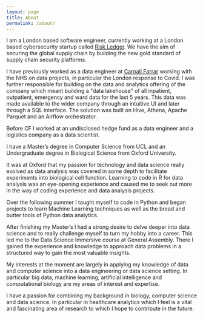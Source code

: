 ```yaml
---
layout: page
title: About
permalink: /about/
---
```


I am a London based software engineer, currently working at a London based cybersecurity startup called [Risk Ledger](https://riskledger.com/). We have the aim of securing the global supply chain by building the new gold standard of supply chain security platforms.  

I have previously worked as a data engineer at [Carnall Farrar](https://www.carnallfarrar.com/) working with the NHS on data projects, in particular the London response to Covid. I was further responsible for building on the data and analytics offering of the company which meant building a "data lakehouse" of all inpatient, outpatient, emergency and ward data for the last 5 years. This data was made available to the wider company through an intuitive UI and later through a SQL interface. The solution was built on Hive, Athena, Apache Parquet and an Airflow orchestrator.

Before CF I worked at an undisclosed hedge fund as a data engineer and a logistics company as a data scientist.

I have a Master’s degree in Computer Science from UCL and an Undergraduate degree in Biological Science from Oxford University. 

It was at Oxford that my passion for technology and data science really evolved as data analysis was covered in some depth to facilitate experiments into biological cell function. Learning to code in R for data analysis was an eye-opening experience and caused me to seek out more in the way of coding experience and data analysis projects.

Over the following summer I taught myself to code in Python and began projects to learn Machine Learning techniques as well as the bread and butter tools of Python data analytics. 


After finishing my Master’s I had a strong desire to delve deeper into data science and to really challenge myself to turn my hobby into a career. This led me to the Data Science Immersive course at General Assembly. There I gained the experience and knowledge to approach data problems in a structured way to gain the most valuable insights.


My interests at the moment are largely in applying my knowledge of data and computer science into a data engineering or data science setting. In particular big data, machine learning, artificial intelligence and computational biology are my areas of interest and expertise.


I have a passion for combining my background in biology, computer science and data science. In particular in healthcare analytics which I feel is a vital and fascinating area of research to which I hope to contribute in the future.